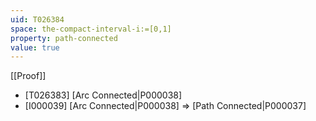 ```yaml
---
uid: T026384
space: the-compact-interval-i:=[0,1]
property: path-connected
value: true
---
```

[[Proof]]

* [T026383] [Arc Connected|P000038]
* [I000039] [Arc Connected|P000038] => [Path Connected|P000037]

